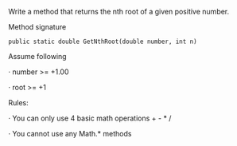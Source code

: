 Write a method that returns the nth root of a given positive number.

Method signature

```public static double GetNthRoot(double number, int n)```

Assume following

·         number >= +1.00

·         root   >= +1

Rules:

·         You can only use 4 basic math operations + - * /

·         You cannot use any Math.* methods
